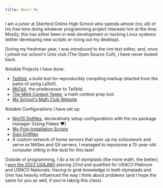 ```yaml
---
title: About Me
---
```


I am a junior at Stanford Online High School who spends almost (no, all) of his
free time doing whatever programming project interests him at the time. Mostly,
this has either been in web development or hacking Linux systems (either
developing new scripts or ricing out my desktop).

During my freshman year, I was introduced to the vim text editor, and, once I
joined our school's Unix club (The Open Source Cult), I have never looked back.

Notable Projects I have done:

- [TeXbld](https://texbld.com), a build tool for reproducibly compiling markup
  (started from the pains of using LaTeX).
- [MkTeX](https://github.com/junikimm717/mktex), the predecessor to TeXbld.
- [The MAA Contest Tester](https://maatester.com), a math contest prep tool.
- [My School's Math Club Website](https://ohsmathc.club)

Notable Configurations I have set up:

- [NixOS Dotfiles](https://github.com/junikimm717/nixosdots), declaratively
  setup configurations with the nix package manager (Using Flakes &#9829;)
- [My Post-Installation Scripts](https://git.junickim.me/junikimm717/serverconfigs)
- [Guix Dotfiles](https://git.junickim.me/junikimm717/guixconfigs)
- A custom network of home servers that sync up my schoolwork and serve as NASes
  and Git servers. I managed to repurpose a 13-year-old computer sitting in the
  dust for this task!

Outside of programming, I do a lot of olympiads (the more math, the better).
I [won the 2022
USAJMO](https://www.maa.org/sites/default/files/pdf/AMC/usamo/2022/2022%20USAJMO%20Awardees.docx%20%281%29.pdf)
placing 22nd and qualified for USACO Platinum and USNCO Nationals. Having to
_grok_ knowledge in both olympiads and Unix has heavily influenced the way I
think about problems (and I hope the same for you as well, if you're taking this class).
